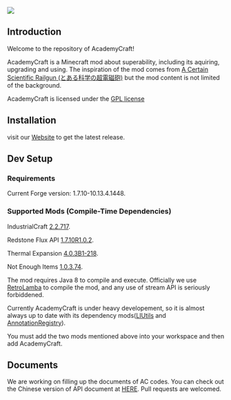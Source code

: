 ﻿![](https://raw.githubusercontent.com/LambdaInnovation/AcademyCraft/master/blob/logo_resized.png)  

## Introduction

Welcome to the repository of AcademyCraft!

AcademyCraft is a Minecraft mod about superability, including its aquiring, upgrading and using. The inspiration of the mod comes from [A Certain Scientific Railgun (とある科学の超電磁砲)](https://en.wikipedia.org/wiki/A_Certain_Scientific_Railgun) but the mod content is not limited of the background.

AcademyCraft is licensed under the [GPL license](http://www.gnu.org/licenses/gpl.html "gpl license")


## Installation

visit our [Website](http://ac.li-dev.cn/) to get the latest release.

## Dev Setup

### Requirements

Current Forge version: 1.7.10-10.13.4.1448.

### Supported Mods (Compile-Time Dependencies)

IndustrialCraft [2.2.717](http://jenkins.ic2.player.to/job/IC2_experimental/717/).

Redstone Flux API [1.7.10R1.0.2](https://github.com/CoFH/RedstoneFlux-API).

Thermal Expansion [4.0.3B1-218](http://minecraft.curseforge.com/mc-mods/69163-thermalexpansion/files/2246924).

Not Enough Items [1.0.3.74](http://chickenbones.net/Pages/links.html).


The mod requires Java 8 to compile and execute. Officially we use [RetroLamba](https://github.com/orfjackal/retrolambda) to compile the mod, and any use of stream API is seriously forbiddened.

Currently AcademyCraft is under heavy developement, so it is almost always up to date with its dependency mods([LIUtils][liu] and [AnnotationRegistry][ar]).

You must add the two mods mentioned above into your workspace and then add AcademyCraft.

## Documents
We are working on filling up the documents of AC codes. You can check out the Chinese version of API document at [HERE](https://github.com/LambdaInnovation/AcademyCraft/tree/master/docs_cn "Chinese Documents"). Pull requests are welcomed.

[ar]: https://github.com/LambdaInnovation/AnnotationRegistry
[liu]: https://github.com/LambdaInnovation/LIUtils
